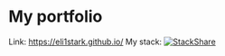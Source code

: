 # My portfolio
Link: https://eli1stark.github.io/
My stack: [![StackShare](http://img.shields.io/badge/tech-stack-0690fa.svg?style=flat)](https://stackshare.io/eli1stark/my-stack)
